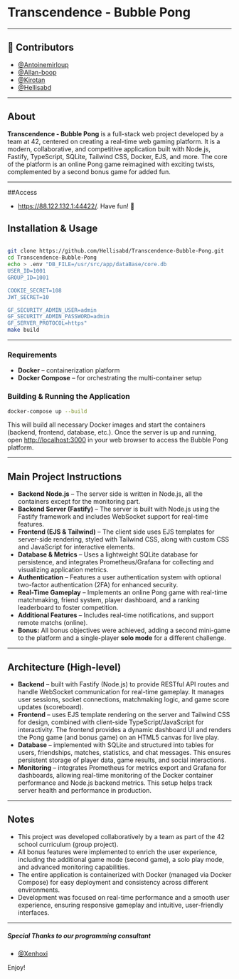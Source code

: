 # Transcendence - Bubble Pong

---

## 👥 Contributors

- [@Antoinemirloup](https://github.com/antoinemirloup)
- [@Allan-boop](https://github.com/allan-boop)
- [@Kirotan](https://github.com/Kirotan)
- [@Hellisabd](https://github.com/Hellisabd)

---

## About

**Transcendence - Bubble Pong** is a full-stack web project developed by a team at 42, centered on creating a real-time web gaming platform. It is a modern, collaborative, and competitive application built with Node.js, Fastify, TypeScript, SQLite, Tailwind CSS, Docker, EJS, and more. The core of the platform is an online Pong game reimagined with exciting twists, complemented by a second bonus game for added fun.

---

##Access

- https://88.122.132.1:44422/. Have fun! 🎉

## Installation & Usage

```bash

git clone https://github.com/Hellisabd/Transcendence-Bubble-Pong.git
cd Transcendence-Bubble-Pong
echo > .env "DB_FILE=/usr/src/app/dataBase/core.db
USER_ID=1001
GROUP_ID=1001

COOKIE_SECRET=108
JWT_SECRET=10

GF_SECURITY_ADMIN_USER=admin
GF_SECURITY_ADMIN_PASSWORD=admin
GF_SERVER_PROTOCOL=https"
make build

```


---

### Requirements

* **Docker** – containerization platform
* **Docker Compose** – for orchestrating the multi-container setup

### Building & Running the Application

```bash
docker-compose up --build
```

This will build all necessary Docker images and start the containers (backend, frontend, database, etc.). Once the server is up and running, open [http://localhost:3000](http://localhost:3000) in your web browser to access the Bubble Pong platform.

---

## Main Project Instructions

* **Backend Node.js** – The server side is written in Node.js, all the containers except for the monitoring part.
* **Backend Server (Fastify)** – The server is built with Node.js using the Fastify framework and includes WebSocket support for real-time features.
* **Frontend (EJS & Tailwind)** – The client side uses EJS templates for server-side rendering, styled with Tailwind CSS, along with custom CSS and JavaScript for interactive elements.
* **Database & Metrics** – Uses a lightweight SQLite database for persistence, and integrates Prometheus/Grafana for collecting and visualizing application metrics.
* **Authentication** – Features a user authentication system with optional two-factor authentication (2FA) for enhanced security.
* **Real-Time Gameplay** – Implements an online Pong game with real-time matchmaking, friend system, player dashboard, and a ranking leaderboard to foster competition.
* **Additional Features** – Includes real-time notifications, and support remote matchs (online).
* **Bonus:** All bonus objectives were achieved, adding a second mini-game to the platform and a single-player **solo mode** for a different challenge.

---

## Architecture (High‑level)

* **Backend** – built with Fastify (Node.js) to provide RESTful API routes and handle WebSocket communication for real-time gameplay. It manages user sessions, socket connections, matchmaking logic, and game score updates (scoreboard).
* **Frontend** – uses EJS template rendering on the server and Tailwind CSS for design, combined with client-side TypeScript/JavaScript for interactivity. The frontend provides a dynamic dashboard UI and renders the Pong game (and bonus game) on an HTML5 canvas for live play.
* **Database** – implemented with SQLite and structured into tables for users, friendships, matches, statistics, and chat messages. This ensures persistent storage of player data, game results, and social interactions.
* **Monitoring** – integrates Prometheus for metrics export and Grafana for dashboards, allowing real-time monitoring of the Docker container performance and Node.js backend metrics. This setup helps track server health and performance in production.

---

## Notes

* This project was developed collaboratively by a team as part of the 42 school curriculum (group project).
* All bonus features were implemented to enrich the user experience, including the additional game mode (second game), a solo play mode, and advanced monitoring capabilities.
* The entire application is containerized with Docker (managed via Docker Compose) for easy deployment and consistency across different environments.
* Development was focused on real-time performance and a smooth user experience, ensuring responsive gameplay and intuitive, user-friendly interfaces.

---

##### Special Thanks to our programming consultant

- [@Xenhoxi](https://github.com/Xenhoxi)

Enjoy!
